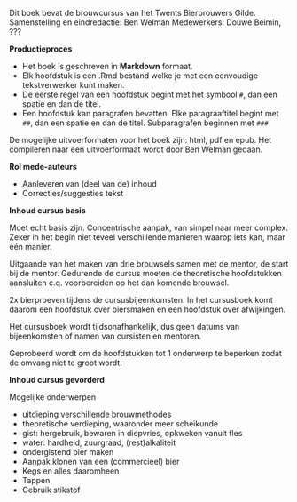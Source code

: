 Dit boek bevat de brouwcursus van het Twents Bierbrouwers Gilde.
Samenstelling en eindredactie: Ben Welman
Medewerkers: Douwe Beimin, ???

**Productieproces**

-  Het boek is geschreven in **Markdown** formaat.
-  Elk hoofdstuk is een .Rmd bestand welke je met een eenvoudige tekstverwerker kunt maken.
-  De eerste regel van een hoofdstuk begint met het symbool `#`, dan een spatie en dan de titel.
-  Een hoofdstuk kan paragrafen bevatten. Elke paragraaftitel begint met `##`, dan een spatie en dan de titel. Subparagrafen beginnen met `###`

De mogelijke uitvoerformaten voor het boek zijn: html, pdf en epub. Het compileren naar een uitvoerformaat wordt door Ben Welman gedaan.

**Rol mede-auteurs**

-  Aanleveren van (deel van de) inhoud
-  Correcties/suggesties tekst


**Inhoud cursus basis**

Moet echt basis zijn. Concentrische aanpak, van simpel naar meer complex. Zeker in het begin niet teveel verschillende manieren waarop iets kan, maar één manier.

Uitgaande van het maken van drie brouwsels samen met de mentor, de start bij de mentor. Gedurende de cursus moeten de theoretische hoofdstukken aansluiten c.q. voorbereiden op het dan komende brouwsel.

2x bierproeven tijdens de cursusbijeenkomsten. In het cursusboek komt daarom een hoofdstuk over biersmaken en een hoofdstuk over afwijkingen.

Het cursusboek wordt tijdsonafhankelijk, dus geen datums van bijeenkomsten of namen van cursisten en mentoren.

Geprobeerd wordt om de hoofdstukken tot 1 onderwerp te beperken zodat de omvang niet te groot wordt.

**Inhoud cursus gevorderd**

Mogelijke onderwerpen

-  uitdieping verschillende brouwmethodes
-  theoretische verdieping, waaronder meer scheikunde
-  gist: hergebruik, bewaren in diepvries, opkweken vanuit fles
-  water: hardheid, zuurgraad, (rest)alkaliteit
-  ondergistend bier maken
-  Aanpak klonen van een (commercieel) bier
-  Kegs en alles daaromheen
-  Tappen
-  Gebruik stikstof

